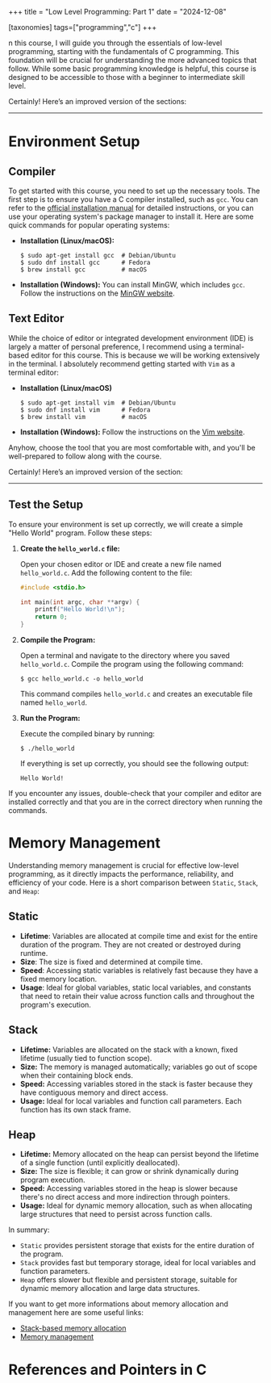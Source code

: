 +++
title = "Low Level Programming: Part 1"
date = "2024-12-08"

[taxonomies]
tags=["programming","c"]
+++

n this course, I will guide you through the essentials of low-level programming, starting with the fundamentals of C programming. This foundation will be crucial for understanding the more advanced topics that follow. While some basic programming knowledge is helpful, this course is designed to be accessible to those with a beginner to intermediate skill level.

Certainly! Here’s an improved version of the sections:

---

# Environment Setup

## Compiler

To get started with this course, you need to set up the necessary tools. The first step is to ensure you have a C compiler installed, such as `gcc`. You can refer to the [official installation manual](https://gcc.gnu.org/install/) for detailed instructions, or you can use your operating system's package manager to install it. Here are some quick commands for popular operating systems:

- **Installation (Linux/macOS):**
  ```console
  $ sudo apt-get install gcc  # Debian/Ubuntu
  $ sudo dnf install gcc      # Fedora
  $ brew install gcc          # macOS
  ```
- **Installation (Windows):**
  You can install MinGW, which includes `gcc`. Follow the instructions on the [MinGW website](https://mingw-w64.org/doku.php/download).

## Text Editor

While the choice of editor or integrated development environment (IDE) is largely a matter of personal preference, I recommend using a terminal-based editor for this course. This is because we will be working extensively in the terminal. I absolutely recommend getting started with `Vim` as a terminal editor:

- **Installation (Linux/macOS)**
    ```console
    $ sudo apt-get install vim  # Debian/Ubuntu
    $ sudo dnf install vim      # Fedora
    $ brew install vim          # macOS
    ```
- **Installation (Windows):**
  Follow the instructions on the [Vim website](https://www.vim.org/download.php).

Anyhow, choose the tool that you are most comfortable with, and you'll be well-prepared to follow along with the course.

Certainly! Here’s an improved version of the section:

---

## Test the Setup

To ensure your environment is set up correctly, we will create a simple "Hello World" program. Follow these steps:

1. **Create the `hello_world.c` file:**

   Open your chosen editor or IDE and create a new file named `hello_world.c`. Add the following content to the file:

   ```c
   #include <stdio.h>

   int main(int argc, char **argv) {
       printf("Hello World!\n");
       return 0;
   }
   ```

2. **Compile the Program:**

   Open a terminal and navigate to the directory where you saved `hello_world.c`. Compile the program using the following command:

   ```console
   $ gcc hello_world.c -o hello_world
   ```

   This command compiles `hello_world.c` and creates an executable file named `hello_world`.

3. **Run the Program:**

   Execute the compiled binary by running:

   ```console
   $ ./hello_world
   ```

   If everything is set up correctly, you should see the following output:

   ```console
   Hello World!
   ```

If you encounter any issues, double-check that your compiler and editor are installed correctly and that you are in the correct directory when running the commands.

# Memory Management

Understanding memory management is crucial for effective low-level programming, as it directly impacts the performance, reliability, and efficiency of your code. Here is a short comparison between `Static`, `Stack`, and `Heap`:

## Static
- **Lifetime**: Variables are allocated at compile time and exist for the entire duration of the program. They are not created or destroyed during runtime.
- **Size**: The size is fixed and determined at compile time.
- **Speed**: Accessing static variables is relatively fast because they have a fixed memory location.
- **Usage**: Ideal for global variables, static local variables, and constants that need to retain their value across function calls and throughout the program's execution.

## Stack
- **Lifetime:** Variables are allocated on the stack with a known, fixed lifetime (usually tied to function scope).
- **Size:** The memory is managed automatically; variables go out of scope when their containing block ends.
- **Speed:** Accessing variables stored in the stack is faster because they have contiguous memory and direct access.
- **Usage:** Ideal for local variables and function call parameters. Each function has its own stack frame.

## Heap
- **Lifetime:** Memory allocated on the heap can persist beyond the lifetime of a single function (until explicitly deallocated).
- **Size:** The size is flexible; it can grow or shrink dynamically during program execution.
- **Speed:** Accessing variables stored in the heap is slower because there's no direct access and more indirection through pointers.
- **Usage:** Ideal for dynamic memory allocation, such as when allocating large structures that need to persist across function calls.

In summary:

- `Static` provides persistent storage that exists for the entire duration of the program.
- `Stack` provides fast but temporary storage, ideal for local variables and function parameters.
- `Heap` offers slower but flexible and persistent storage, suitable for dynamic memory allocation and large data structures.

If you want to get more informations about memory allocation and management here are some useful links:
- [Stack-based memory allocation](https://en.wikipedia.org/wiki/Stack-based_memory_allocation)
- [Memory management](https://en.wikipedia.org/wiki/Memory_management)

# References and Pointers in C


